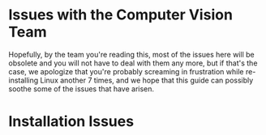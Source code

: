 # Issues with the Computer Vision Team

Hopefully, by the team you're reading this, most of the issues here will be obsolete and you will not have to deal with them any more, 
but if that's the case, we apologize that you're probably screaming in frustration while re-installing Linux another 7 times, and we hope
that this guide can possibly soothe some of the issues that have arisen. 

# Installation Issues
